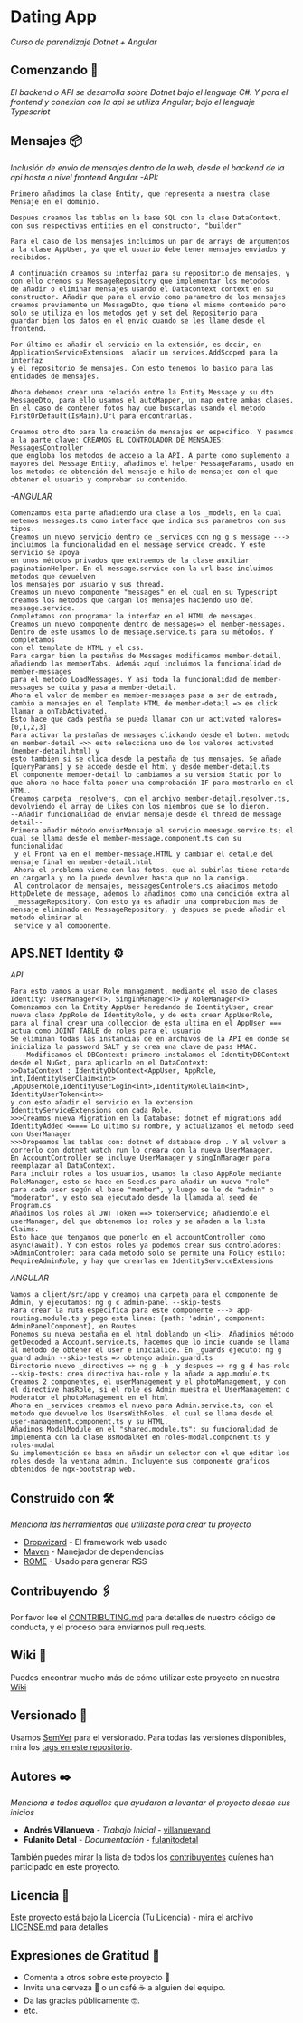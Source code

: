 # Dating App

_Curso de parendizaje Dotnet + Angular_

## Comenzando 🚀

_El backend o API se desarrolla sobre Dotnet bajo el lenguaje C#. Y para el frontend y conexion con la api se utiliza Angular; bajo el lenguaje Typescript_



## Mensajes 📦 
_Inclusión de envio de mensajes dentro de la web, desde el backend de la api hasta a nivel frontend Angular_
_-API:_
```
Primero añadimos la clase Entity, que representa a nuestra clase Mensaje en el dominio.

Despues creamos las tablas en la base SQL con la clase DataContext, con sus respectivas entities en el constructor, "builder"

Para el caso de los mensajes incluimos un par de arrays de argumentos a la clase AppUser, ya que el usuario debe tener mensajes enviados y recibidos.

A continuación creamos su interfaz para su repositorio de mensajes, y con ello cremos su MessageRepository que implementar los metodos
de añadir o eliminar mensajes usando el Datacontext context en su constructor. Añadir que para el envio como parametro de los mensajes 
creamos previamente un MessageDto, que tiene el mismo contenido pero solo se utiliza en los metodos get y set del Repositorio para
guardar bien los datos en el envio cuando se les llame desde el frontend.

Por último es añadir el servicio en la extensión, es decir, en ApplicationServiceExtensions  añadir un services.AddScoped para la interfaz
y el repositorio de mensajes. Con esto tenemos lo basico para las entidades de mensajes.

Ahora debemos crear una relación entre la Entity Message y su dto MessageDto, para ello usamos el autoMapper, un map entre ambas clases.
En el caso de contener fotos hay que buscarlas usando el metodo FirstOrDefault(IsMain).Url para encontrarlas.

Creamos otro dto para la creación de mensajes en especifico. Y pasamos a la parte clave: CREAMOS EL CONTROLADOR DE MENSAJES: MessagesController
que engloba los metodos de acceso a la API. A parte como suplemento a mayores del Message Entity, añadimos el helper MessageParams, usado en 
los metodos de obtención del mensaje e hilo de mensajes con el que obtener el usuario y comprobar su contenido.
```
_-ANGULAR_
```
Comenzamos esta parte añadiendo una clase a los _models, en la cual metemos messages.ts como interface que indica sus parametros con sus tipos.
Creamos un nuevo servicio dentro de _services con ng g s message ---> incluimos la funcionalidad en el message service creado. Y este servicio se apoya
en unos métodos privados que extraemos de la clase auxiliar paginationHelper. En el message.service con la url base incluimos metodos que devuelven 
los mensajes por usuario y sus thread.
Creamos un nuevo componente "messages" en el cual en su Typescript creamos los metodos que cargan los mensajes haciendo uso del message.service. 
Completamos con programar la interfaz en el HTML de messages.
Creamos un nuevo componente dentro de messages=> el member-messages. Dentro de este usamos lo de message.service.ts para su métodos. Y completamos
con el template de HTML y el css.
Para cargar bien la pestañas de Messages modificamos member-detail, añadiendo las memberTabs. Además aquí incluimos la funcionalidad de member-messages
para el metodo LoadMessages. Y asi toda la funcionalidad de member-messages se quita y pasa a member-detail.
Ahora el valor de member en member-messages pasa a ser de entrada, cambio a mensajes en el Template HTML de member-detail => en click llamar a onTabActivated.
Esto hace que cada pestña se pueda llamar con un activated valores= [0,1,2,3]
Para activar la pestañas de messages clickando desde el boton: metodo en member-detail =>> este selecciona uno de los valores activated (member-detail.html) y
esto tambien si se clica desde la pestaña de tus mensajes. Se añade [queryParams] y se accede desde el html y desde member-detail.ts
El componente member-detail lo cambiamos a su version Static por lo que ahora no hace falta poner una comprobación IF para mostrarlo en el HTML.
Creamos carpeta _resolvers, con el archivo member-detail.resolver.ts, devolviendo el array de Likes con los miembros que se lo dieron.
--Añadir funcionalidad de enviar mensaje desde el thread de message detail-- 
Primera añadir método enviarMensaje al servicio meesage.service.ts; el cual se llama desde el member-message.component.ts con su funcionalidad
 y el Front va en el member-message.HTML y cambiar el detalle del mensaje final en member-detail.html
 Ahora el problema viene con las fotos, que al subirlas tiene retardo en cargarla y no la puede devolver hasta que no la consiga.
 Al controlador de mensajes, messagesControlers.cs añadimos metodo HttpDelete de message, ademos lo añadimos como una condición extra al
 _messageRepository. Con esto ya es añadir una comprobacion mas de mensaje eliminado en MessageRepository, y despues se puede añadir el metodo eliminar al
 service y al componente.
```


## APS.NET Identity ⚙️

_API_
```
Para esto vamos a usar Role managament, mediante el usao de clases Identity: UserManager<T>, SingInManager<T> y RoleManager<T>
Comenzamos con la Entity AppUser heredando de IdentityUser, crear nueva clase AppRole de IdentityRole, y de esta crear AppUserRole,
para al final crear una colleccion de esta ultima en el AppUser === actua como JOINT TABLE de roles para el usuario 
Se eliminan todas las instancias de en archivos de la API en donde se inicializa la password SALT y se crea una clave de pass HMAC.
----Modificamos el DBContext: primero instalamos el IdentityDBContext desde el NuGet, para aplicarlo en el DataContext:
>>DataContext : IdentityDbContext<AppUser, AppRole, int,IdentityUserClaim<int> ,AppUserRole,IdentityUserLogin<int>,IdentityRoleClaim<int>, IdentityUserToken<int>>
y con esto añadir el servicio en la extension IdentityServiceExtensions con cada Role.
>>>Creamos nueva Migration en la Database: dotnet ef migrations add IdentityAdded <==== Lo ultimo su nombre, y actualizamos el metodo seed con UserManager
>>>Dropeamos las tablas con: dotnet ef database drop . Y al volver a correrlo con dotnet watch run lo creara con la nueva UserManager.
En AccountController se incluye UserManager y singInManager para reemplazar al DataContext. 
Para incluir roles a los usuarios, usamos la claso AppRole mediante RoleManager, esto se hace en Seed.cs para añadir un nuevo "role" 
para cada user según el base "member", y luego se le de "admin" o "moderator", y esto sea ejecutado desde la llamada al seed de Program.cs
Añadimos los roles al JWT Token ==> tokenService; añadiendole el userManager, del que obtenemos los roles y se añaden a la lista Claims.
Esto hace que tengamos que ponerlo en el accountController como async(await). Y con estos roles ya podemos crear sus controladores:
>AdminControler: para cada metodo solo se permite una Policy estilo: RequireAdminRole, y hay que crearlas en IdentityServiceExtensions
```
_ANGULAR_
```
Vamos a client/src/app y creamos una carpeta para el componente de  Admin, y ejecutamos: ng g c admin-panel --skip-tests
Para crear la ruta especifica para este componente ---> app-routing.module.ts y pego esta linea: {path: 'admin', component: AdminPanelComponent}, en Routes
Ponemos su nueva pestaña en el html doblando un <li>. Añadimios método getDecoded a Account.service.ts, hacemos que lo incie cuando se llama
al método de obtener el user e inicialice. En _guards ejecuto: ng g guard admin --skip-tests => obtengo admin.guard.ts
Directorio nuevo _directives => ng g -h  y despues => ng g d has-role --skip-tests: crea directiva has-role y la añade a app.module.ts
Creamos 2 componentes, el userManagement y el photoManagement, y con el directive hasRole, si el role es Admin muestra el UserManagement o Moderator el photoManagement en el html
Ahora en _services creamos el nuevo para Admin.service.ts, con el metodo que devuelve los UsersWithRoles, el cual se llama desde el user-management.component.ts y su HTML.
Añadimos ModalModule en el "shared.module.ts": su funcionalidad de implementa con la clase BsModalRef en roles-modal.component.ts y roles-modal
Su implementación se basa en añadir un selector con el que editar los roles desde la ventana admin. Incluyente sus componente graficos obtenidos de ngx-bootstrap web.
```

## Construido con 🛠️

_Menciona las herramientas que utilizaste para crear tu proyecto_

* [Dropwizard](http://www.dropwizard.io/1.0.2/docs/) - El framework web usado
* [Maven](https://maven.apache.org/) - Manejador de dependencias
* [ROME](https://rometools.github.io/rome/) - Usado para generar RSS

## Contribuyendo 🖇️

Por favor lee el [CONTRIBUTING.md](https://gist.github.com/villanuevand/xxxxxx) para detalles de nuestro código de conducta, y el proceso para enviarnos pull requests.

## Wiki 📖

Puedes encontrar mucho más de cómo utilizar este proyecto en nuestra [Wiki](https://github.com/tu/proyecto/wiki)

## Versionado 📌

Usamos [SemVer](http://semver.org/) para el versionado. Para todas las versiones disponibles, mira los [tags en este repositorio](https://github.com/tu/proyecto/tags).

## Autores ✒️

_Menciona a todos aquellos que ayudaron a levantar el proyecto desde sus inicios_

* **Andrés Villanueva** - *Trabajo Inicial* - [villanuevand](https://github.com/villanuevand)
* **Fulanito Detal** - *Documentación* - [fulanitodetal](#fulanito-de-tal)

También puedes mirar la lista de todos los [contribuyentes](https://github.com/your/project/contributors) quíenes han participado en este proyecto. 

## Licencia 📄

Este proyecto está bajo la Licencia (Tu Licencia) - mira el archivo [LICENSE.md](LICENSE.md) para detalles

## Expresiones de Gratitud 🎁

* Comenta a otros sobre este proyecto 📢
* Invita una cerveza 🍺 o un café ☕ a alguien del equipo. 
* Da las gracias públicamente 🤓.
* etc.

